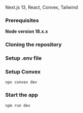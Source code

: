 Next.js 13, React, Convex, Tailwind
### Prerequisites

**Node version 18.x.x**

### Cloning the repository


### Setup .env file



### Setup Convex

```shell
npx convex dev

```

### Start the app

```shell
npm run dev
```
